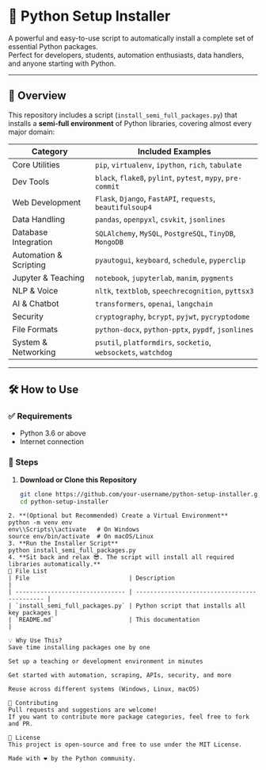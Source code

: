 # 🚀 Python Setup Installer

A powerful and easy-to-use script to automatically install a complete set of essential Python packages.  
Perfect for developers, students, automation enthusiasts, data handlers, and anyone starting with Python.

---

## 📌 Overview

This repository includes a script (`install_semi_full_packages.py`) that installs a **semi-full environment** of Python libraries, covering almost every major domain:

| Category               | Included Examples                                                  |
|------------------------|---------------------------------------------------------------------|
| Core Utilities         | `pip`, `virtualenv`, `ipython`, `rich`, `tabulate`                 |
| Dev Tools              | `black`, `flake8`, `pylint`, `pytest`, `mypy`, `pre-commit`        |
| Web Development        | `Flask`, `Django`, `FastAPI`, `requests`, `beautifulsoup4`         |
| Data Handling          | `pandas`, `openpyxl`, `csvkit`, `jsonlines`                        |
| Database Integration   | `SQLAlchemy`, `MySQL`, `PostgreSQL`, `TinyDB`, `MongoDB`           |
| Automation & Scripting | `pyautogui`, `keyboard`, `schedule`, `pyperclip`                   |
| Jupyter & Teaching     | `notebook`, `jupyterlab`, `manim`, `pygments`                      |
| NLP & Voice            | `nltk`, `textblob`, `speechrecognition`, `pyttsx3`                 |
| AI & Chatbot           | `transformers`, `openai`, `langchain`                              |
| Security               | `cryptography`, `bcrypt`, `pyjwt`, `pycryptodome`                  |
| File Formats           | `python-docx`, `python-pptx`, `pypdf`, `jsonlines`                 |
| System & Networking    | `psutil`, `platformdirs`, `socketio`, `websockets`, `watchdog`     |

---

## 🛠️ How to Use

### ✅ Requirements
- Python 3.6 or above
- Internet connection

### 🔧 Steps

1. **Download or Clone this Repository**
   ```bash
   git clone https://github.com/your-username/python-setup-installer.git
   cd python-setup-installer
````
2. **(Optional but Recommended) Create a Virtual Environment**
python -m venv env
env\\Scripts\\activate   # On Windows
source env/bin/activate  # On macOS/Linux
3. **Run the Installer Script**
python install_semi_full_packages.py
4. **Sit back and relax 😎. The script will install all required libraries automatically.**
📂 File List
| File                            | Description                                  |
| ------------------------------- | -------------------------------------------- |
| `install_semi_full_packages.py` | Python script that installs all key packages |
| `README.md`                     | This documentation                           |

💡 Why Use This?
Save time installing packages one by one

Set up a teaching or development environment in minutes

Get started with automation, scraping, APIs, security, and more

Reuse across different systems (Windows, Linux, macOS)

🤝 Contributing
Pull requests and suggestions are welcome!
If you want to contribute more package categories, feel free to fork and PR.

📜 License
This project is open-source and free to use under the MIT License.

Made with ❤️ by the Python community.
